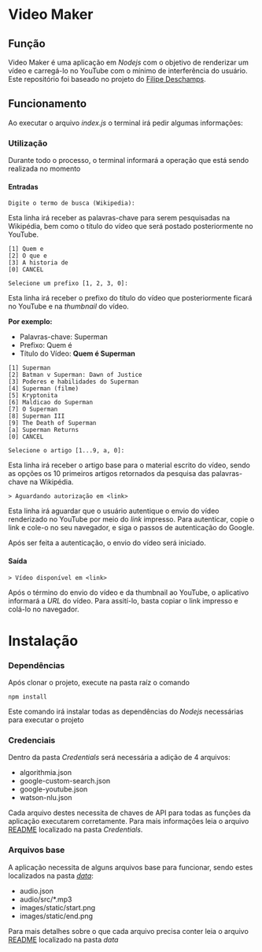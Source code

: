 # Video Maker

## Função

Video Maker é uma aplicação em *Nodejs* com o objetivo de renderizar um vídeo e carregá-lo no YouTube
com o mínimo de interferência do usuário. Este repositório foi baseado no projeto do 
[Filipe Deschamps](https://github.com/filipedeschamps/video-maker).

## Funcionamento

Ao executar o arquivo *index.js* o terminal irá pedir algumas informações:

### Utilização

Durante todo o processo, o terminal informará a operação que está sendo realizada no momento

#### Entradas

```
Digite o termo de busca (Wikipedia):
```

Esta linha irá receber as palavras-chave para serem pesquisadas na Wikipédia, bem como o título do 
vídeo que será postado posteriormente no YouTube.

```
[1] Quem e
[2] O que e
[3] A historia de
[0] CANCEL

Selecione um prefixo [1, 2, 3, 0]:
```

Esta linha irá receber o prefixo do título do vídeo que posteriormente ficará no YouTube e na 
*thumbnail* do vídeo.

**Por exemplo:**

- Palavras-chave: Superman
- Prefixo: Quem é
- Título do Vídeo: **Quem é Superman** 

```
[1] Superman
[2] Batman v Superman: Dawn of Justice
[3] Poderes e habilidades do Superman
[4] Superman (filme)
[5] Kryptonita
[6] Maldicao do Superman
[7] O Superman
[8] Superman III
[9] The Death of Superman
[a] Superman Returns
[0] CANCEL

Selecione o artigo [1...9, a, 0]:
```

Esta linha irá receber o artigo base para o material escrito do vídeo, sendo as opções os 10
primeiros artigos retornados da pesquisa das palavras-chave na Wikipédia.

```
> Aguardando autorização em <link>
```

Esta linha irá aguardar que o usuário autentique o envio do vídeo renderizado no YouTube por meio
do *link* impresso. Para autenticar, copie o link e cole-o no seu navegador, e siga o passos de
autenticação do Google.

Após ser feita a autenticação, o envio do vídeo será iniciado. 

#### Saída

```
> Vídeo disponível em <link>
```

Após o término do envio do vídeo e da thumbnail ao YouTube, o aplicativo informará a *URL* do
vídeo. Para assití-lo, basta copiar o link impresso e colá-lo no navegador.

# Instalação

### Dependências

Após clonar o projeto, execute na pasta raíz o comando

```
npm install
```

Este comando irá instalar todas as dependências do *Nodejs* necessárias para executar o projeto
 
### Credenciais

Dentro da pasta *Credentials* será necessária a adição de 4 arquivos:

 - algorithmia.json
 - google-custom-search.json
 - google-youtube.json
 - watson-nlu.json
 
 Cada arquivo destes necessita de chaves de API para todas as funções da aplicação executarem
 corretamente. Para mais informações leia o arquivo [README](credentials/README.md) localizado
 na pasta *Credentials*.
 
 ### Arquivos base
 
 A aplicação necessita de alguns arquivos base para funcionar, sendo estes localizados na pasta
 [*data*](data):
 
 - audio.json
 - audio/src/*.mp3
 - images/static/start.png
 - images/static/end.png
 
 Para mais detalhes sobre o que cada arquivo precisa conter leia o arquivo [README](data/README.md)
 localizado na pasta *data*

